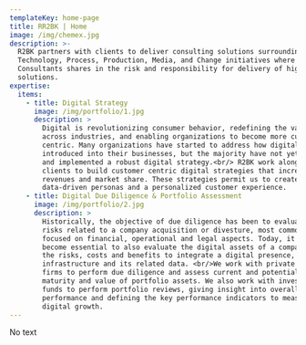 ```yaml
---
templateKey: home-page
title: RR2BK | Home
image: /img/chemex.jpg
description: >-
  R2BK partners with clients to deliver consulting solutions surrounding
  Technology, Process, Production, Media, and Change initiatives where Digital
  Consultants shares in the risk and responsibility for delivery of high-quality
  solutions.
expertise:
  items:
    - title: Digital Strategy
      image: /img/portfolio/1.jpg
      description: >
        Digital is revolutionizing consumer behavior, redefining the value chain
        across industries, and enabling organizations to become more customer
        centric. Many organizations have started to address how digital can be
        introduced into their businesses, but the majority have not yet defined
        and implemented a robust digital strategy.<br/> R2BK work alongside our
        clients to build customer centric digital strategies that increase
        revenues and market share. These strategies permit us to create
        data-driven personas and a personalized customer experience.
    - title: Digital Due Diligence & Portfolio Assessment
      image: /img/portfolio/2.jpg
      description: >
        Historically, the objective of due diligence has been to evaluate the
        risks related to a company acquisition or divesture, most commonly
        focused on financial, operational and legal aspects. Today, it has
        become essential to also evaluate the digital assets of a company, and
        the risks, costs and benefits to integrate a digital presence, its
        infrastructure and its related data. <br/>We work with private equity
        firms to perform due diligence and assess current and potential digital
        maturity and value of portfolio assets. We also work with investment
        funds to perform portfolio reviews, giving insight into overall digital
        performance and defining the key performance indicators to measure
        digital growth.
---
```

No text

